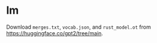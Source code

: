 # lm

Download `merges.txt`, `vocab.json`, and `rust_model.ot` from https://huggingface.co/gpt2/tree/main.
